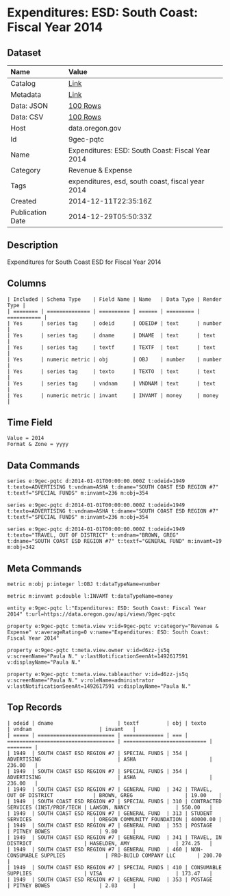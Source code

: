 # Expenditures: ESD: South Coast: Fiscal Year 2014

## Dataset

| Name | Value |
| :--- | :---- |
| Catalog | [Link](https://catalog.data.gov/dataset/expenditures-esd-south-coast-fiscal-year-2014-48976) |
| Metadata | [Link](https://data.oregon.gov/api/views/9gec-pqtc) |
| Data: JSON | [100 Rows](https://data.oregon.gov/api/views/9gec-pqtc/rows.json?max_rows=100) |
| Data: CSV | [100 Rows](https://data.oregon.gov/api/views/9gec-pqtc/rows.csv?max_rows=100) |
| Host | data.oregon.gov |
| Id | 9gec-pqtc |
| Name | Expenditures: ESD: South Coast: Fiscal Year 2014 |
| Category | Revenue & Expense |
| Tags | expenditures, esd, south coast, fiscal year 2014 |
| Created | 2014-12-11T22:35:16Z |
| Publication Date | 2014-12-29T05:50:33Z |

## Description

Expenditures for South Coast ESD for Fiscal Year 2014

## Columns

```ls
| Included | Schema Type    | Field Name | Name   | Data Type | Render Type |
| ======== | ============== | ========== | ====== | ========= | =========== |
| Yes      | series tag     | odeid      | ODEID# | text      | number      |
| Yes      | series tag     | dname      | DNAME  | text      | text        |
| Yes      | series tag     | textf      | TEXTF  | text      | text        |
| Yes      | numeric metric | obj        | OBJ    | number    | number      |
| Yes      | series tag     | texto      | TEXTO  | text      | text        |
| Yes      | series tag     | vndnam     | VNDNAM | text      | text        |
| Yes      | numeric metric | invamt     | INVAMT | money     | money       |
```

## Time Field

```ls
Value = 2014
Format & Zone = yyyy
```

## Data Commands

```ls
series e:9gec-pqtc d:2014-01-01T00:00:00.000Z t:odeid=1949 t:texto=ADVERTISING t:vndnam=ASHA t:dname="SOUTH COAST ESD REGION #7" t:textf="SPECIAL FUNDS" m:invamt=236 m:obj=354

series e:9gec-pqtc d:2014-01-01T00:00:00.000Z t:odeid=1949 t:texto=ADVERTISING t:vndnam=ASHA t:dname="SOUTH COAST ESD REGION #7" t:textf="SPECIAL FUNDS" m:invamt=236 m:obj=354

series e:9gec-pqtc d:2014-01-01T00:00:00.000Z t:odeid=1949 t:texto="TRAVEL, OUT OF DISTRICT" t:vndnam="BROWN, GREG" t:dname="SOUTH COAST ESD REGION #7" t:textf="GENERAL FUND" m:invamt=19 m:obj=342
```

## Meta Commands

```ls
metric m:obj p:integer l:OBJ t:dataTypeName=number

metric m:invamt p:double l:INVAMT t:dataTypeName=money

entity e:9gec-pqtc l:"Expenditures: ESD: South Coast: Fiscal Year 2014" t:url=https://data.oregon.gov/api/views/9gec-pqtc

property e:9gec-pqtc t:meta.view v:id=9gec-pqtc v:category="Revenue & Expense" v:averageRating=0 v:name="Expenditures: ESD: South Coast: Fiscal Year 2014"

property e:9gec-pqtc t:meta.view.owner v:id=d6zz-js5q v:screenName="Paula N." v:lastNotificationSeenAt=1492617591 v:displayName="Paula N."

property e:9gec-pqtc t:meta.view.tableauthor v:id=d6zz-js5q v:screenName="Paula N." v:roleName=administrator v:lastNotificationSeenAt=1492617591 v:displayName="Paula N."
```

## Top Records

```ls
| odeid | dname                     | textf         | obj | texto                               | vndnam                      | invamt   | 
| ===== | ========================= | ============= | === | =================================== | =========================== | ======== | 
| 1949  | SOUTH COAST ESD REGION #7 | SPECIAL FUNDS | 354 | ADVERTISING                         | ASHA                        | 236.00   | 
| 1949  | SOUTH COAST ESD REGION #7 | SPECIAL FUNDS | 354 | ADVERTISING                         | ASHA                        | 236.00   | 
| 1949  | SOUTH COAST ESD REGION #7 | GENERAL FUND  | 342 | TRAVEL, OUT OF DISTRICT             | BROWN, GREG                 | 19.00    | 
| 1949  | SOUTH COAST ESD REGION #7 | SPECIAL FUNDS | 310 | CONTRACTED SERVICES (INST/PROF/TECH | LAWSON, NANCY               | 550.00   | 
| 1949  | SOUTH COAST ESD REGION #7 | GENERAL FUND  | 313 | STUDENT SERVICES                    | OREGON COMMUNITY FOUNDATION | 40000.00 | 
| 1949  | SOUTH COAST ESD REGION #7 | GENERAL FUND  | 353 | POSTAGE                             | PITNEY BOWES                | 9.80     | 
| 1949  | SOUTH COAST ESD REGION #7 | GENERAL FUND  | 341 | TRAVEL, IN DISTRICT                 | HASELDEN, AMY               | 274.25   | 
| 1949  | SOUTH COAST ESD REGION #7 | GENERAL FUND  | 460 | NON-CONSUMABLE SUPPLIES             | PRO-BUILD COMPANY LLC       | 200.70   | 
| 1949  | SOUTH COAST ESD REGION #7 | SPECIAL FUNDS | 410 | CONSUMABLE SUPPLIES                 | VISA                        | 173.47   | 
| 1949  | SOUTH COAST ESD REGION #7 | GENERAL FUND  | 353 | POSTAGE                             | PITNEY BOWES                | 2.03     | 
```